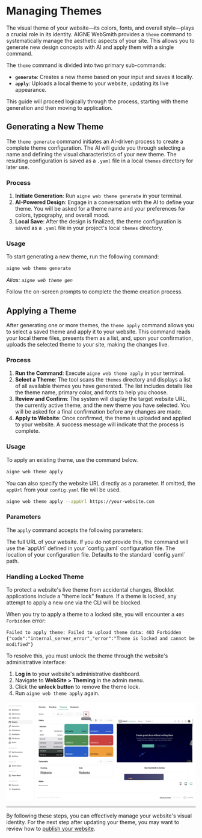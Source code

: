# Managing Themes

The visual theme of your website—its colors, fonts, and overall style—plays a crucial role in its identity. AIGNE WebSmith provides a `theme` command to systematically manage the aesthetic aspects of your site. This allows you to generate new design concepts with AI and apply them with a single command.

The `theme` command is divided into two primary sub-commands:
*   **`generate`**: Creates a new theme based on your input and saves it locally.
*   **`apply`**: Uploads a local theme to your website, updating its live appearance.

This guide will proceed logically through the process, starting with theme generation and then moving to application.

## Generating a New Theme

The `theme generate` command initiates an AI-driven process to create a complete theme configuration. The AI will guide you through selecting a name and defining the visual characteristics of your new theme. The resulting configuration is saved as a `.yaml` file in a local `themes` directory for later use.

### Process

1.  **Initiate Generation**: Run `aigne web theme generate` in your terminal.
2.  **AI-Powered Design**: Engage in a conversation with the AI to define your theme. You will be asked for a theme name and your preferences for colors, typography, and overall mood.
3.  **Local Save**: After the design is finalized, the theme configuration is saved as a `.yaml` file in your project's local `themes` directory.

### Usage

To start generating a new theme, run the following command:

```sh
aigne web theme generate
```
*Alias: `aigne web theme gen`*

Follow the on-screen prompts to complete the theme creation process.

## Applying a Theme

After generating one or more themes, the `theme apply` command allows you to select a saved theme and apply it to your website. This command reads your local theme files, presents them as a list, and, upon your confirmation, uploads the selected theme to your site, making the changes live.

### Process

1.  **Run the Command**: Execute `aigne web theme apply` in your terminal.
2.  **Select a Theme**: The tool scans the `themes` directory and displays a list of all available themes you have generated. The list includes details like the theme name, primary color, and fonts to help you choose.
3.  **Review and Confirm**: The system will display the target website URL, the currently active theme, and the new theme you have selected. You will be asked for a final confirmation before any changes are made.
4.  **Apply to Website**: Once confirmed, the theme is uploaded and applied to your website. A success message will indicate that the process is complete.

### Usage

To apply an existing theme, use the command below.

```sh
aigne web theme apply
```

You can also specify the website URL directly as a parameter. If omitted, the `appUrl` from your `config.yaml` file will be used.

```sh
aigne web theme apply --appUrl https://your-website.com
```

### Parameters

The `apply` command accepts the following parameters:

<x-field-group>
  <x-field data-name="appUrl" data-type="string" data-required="false">
    <x-field-desc markdown>The full URL of your website. If you do not provide this, the command will use the `appUrl` defined in your `config.yaml` configuration file.</x-field-desc>
  </x-field>
  <x-field data-name="config" data-type="string" data-required="false">
    <x-field-desc markdown>The location of your configuration file. Defaults to the standard `config.yaml` path.</x-field-desc>
  </x-field>
</x-field-group>

### Handling a Locked Theme

To protect a website's live theme from accidental changes, Blocklet applications include a "theme lock" feature. If a theme is locked, any attempt to apply a new one via the CLI will be blocked.

When you try to apply a theme to a locked site, you will encounter a `403 Forbidden` error:

```
Failed to apply theme: Failed to upload theme data: 403 Forbidden
{"code":"internal_server_error","error":"Theme is locked and cannot be modified"}
```

To resolve this, you must unlock the theme through the website's administrative interface:

1.  **Log in** to your website's administrative dashboard.
2.  Navigate to **WebSite > Theming** in the admin menu.
3.  Click the **unlock button** to remove the theme lock.
4.  Run `aigne web theme apply` again.

![Unlock Theme Button Interface](../../../assets/images/unlock-theme.webp)

---

By following these steps, you can effectively manage your website's visual identity. For the next step after updating your theme, you may want to review how to [publish your website](./core-tasks-publishing-your-website.md).